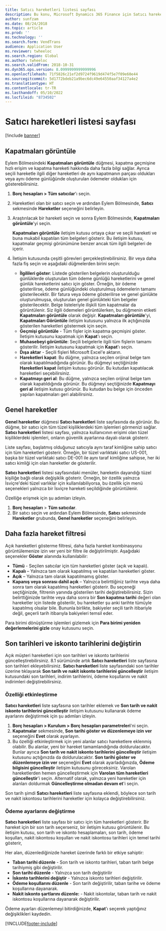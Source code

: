 ```yaml
---
title: Satıcı hareketleri listesi sayfası
description: Bu konu, Microsoft Dynamics 365 Finance için Satıcı hareketleri listesi sayfası hakkında bilgi sağlamaktadır.
author: sunfzam
ms.date: 08/24/2018
ms.topic: article
ms.prod: ''
ms.technology: ''
ms.search.form: VendTrans
audience: Application User
ms.reviewer: twheeloc
ms.search.region: Global
ms.author: twheeloc
ms.search.validFrom: 2018-10-31
ms.dyn365.ops.version: 8.0999999999999996
ms.openlocfilehash: 71f5826c21ef2d9724f9619d474f5e7f09e60e44
ms.sourcegitcommit: 5d1772bdeb21a9bec6dc49e64550aaf34127a4e2
ms.translationtype: HT
ms.contentlocale: tr-TR
ms.lasthandoff: 05/10/2022
ms.locfileid: "8734502"
---
```

# <a name="vendor-transactions-list-page"></a>Satıcı hareketleri listesi sayfası

[!include [banner](../includes/banner.md)]

## <a name="view-settlements"></a>Kapatmaları görüntüle

Eylem Bölmesindeki **Kapatmaları görüntüle** düğmesi, kapatma geçmişine hızlı erişim ve kapatma hareketi hakkında daha fazla bilgi sağlar. Ayrıca seçili hareketle ilgili diğer hareketleri de aynı kapatmanın parçası oldukları veya aynı ödeme günlüğünde oluşturulan ödemeler oldukları için gösterebilirsiniz.

1. **Borç hesapları \> Tüm satıcılar**'ı seçin.
2. Hareketleri olan bir satıcı seçin ve ardından Eylem Bölmesinde, **Satıcı** sekmesinde **Hareketler** seçeneğini belirleyin.
3. Araştırılacak bir hareketi seçin ve sonra Eylem Bölmesinde, **Kapatmaları görüntüle**'yi seçin.

    **Kapatmaları görüntüle** iletişim kutusu ortaya çıkar ve seçili hareketi ve buna mukabil kapatılan tüm belgeleri gösterir. Bu iletişim kutusu, kapatmalar geçmişi görünümüne benzer ancak tüm ilgili belgeleri de içerir.

4. İletişim kutusunda çeşitli görevleri gerçekleştirebilirsiniz. Bir veya daha fazla fiş seçin ve aşağıdaki düğmelerden birini seçin:

    - **İlgilileri göster**: Listede gösterilen belgelerin oluşturulduğu günlüklerde oluşturulan tüm ödeme günlüğü hareketlerini ve genel günlük hareketlerini satıcı için göster. Örneğin, bir ödeme gösterilirse, ödeme günlüğündeki oluşturulmuş ödemelerin tamamı gösterilecektir. Bir fatura veya ödeme gösterilirse ve genel günlükte oluşturulmuşsa, oluşturulan genel günlükteki tüm belgeler gösterilecektir. Belge listeleriyle ilişkili tüm kapatmalar da görüntülenir. Siz ilgili ödemeleri görüntülerken, bu düğmenin etiketi **Kapatmaları görüntüle** olarak değişir. **Kapatmaları görüntüle**'yi, **Kapatmaları Görüntüle** iletişim kutusunu yalnızca ilk açtığınızda gösterilen hareketleri göstermek için seçin.
    - **Geçmişi görüntüle** - Tüm fişler için kapatma geçmişini göster. İletişim kutusunu kapatmak için **Kapat**'ı seçin.
    - **Muhasebeyi görüntüle**: Seçili belgelerle ilgili tüm fişlerin tamamı gösterilir. İletişim kutusunu kapatmak için **Kapat**'ı seçin.
    - **Dışa aktar** - Seçili fişleri Microsoft Excel'e aktarın.
    - **Hareketleri kapat**: Bu düğme, yalnızca seçilen orijinal belge tam olarak kapatılmadığında görünür. Bu düğmeyi seçtiğinizde **Hareketleri kapat** iletişim kutusu görünür. Bu kutudan kapatılacak hareketleri seçebilirsiniz.
    - **Kapatmayı geri al**: Bu düğme, yalnızca seçilen orijinal belge tam olarak kapatıldığında görünür. Bu düğmeyi seçtiğinizde **Kapatmayı geri al** iletişim kutusu görünür. Bu kutudan bu belge için önceden yapılan kapatmaları geri alabilirsiniz.

## <a name="global-transactions"></a>Genel hareketler

**Genel hareketler** düğmesi **Satıcı hareketleri** liste sayfasında da görünür. Bu düğme, bir satıcı için tüm tüzel kişiliklerdeki tüm işlemleri görmenizi sağlar. **Satıcı hareketleri** listesi sayfası, yalnızca kullanıcının erişimi olan tüzel kişiliklerdeki işlemleri, onların güvenlik ayarlarına dayalı olarak gösterir.

Liste sayfası, başlatmış olduğunuz satıcıyla aynı taraf kimliğine sahip satıcı için tüm hareketleri gösterir. Örneğin, bir tüzel varlıktaki satıcı US-001, başka bir tüzel varlıktaki satıcı DE-001 ile aynı taraf kimliğine sahipse, her iki satıcı kimliği için olan hareketler de gösterilir.

**Satıcı hareketleri** listesi sayfasındaki menüler, hareketin dayandığı tüzel kişiliğe bağlı olarak değişiklik gösterir. Örneğin, bir özellik yalnızca İsviçre'deki tüzel varlıklar için kullanılabiliyorsa, bu özellik için menü seçenekleri yalnızca bir İsviçre hareketi seçildiğinde görüntülenir.

Özelliğe erişmek için şu adımları izleyin.

1. **Borç hesapları** \> **Tüm satıcılar**.
2. Bir satıcı seçin ve ardından Eylem Bölmesinde, **Satıcı** sekmesinde **Hareketler** grubunda, **Genel hareketler** seçeneğini belirleyin.

## <a name="more-transaction-filters"></a>Daha fazla hareket filtresi

Açık hareketleri gösterme filtresi, daha fazla hareket kombinasyonu görüntülemenize izin ver yeni bir filtre ile değiştirilmiştir. Aşağıdaki seçenekler **Göster** alanında kullanılabilir:

- **Tümü** - Seçilen satıcılar için tüm hareketleri göster (açık ve kapalı).
- **Kapalı** – Yalnızca tam olarak kapatılmış ve kapatılan hareketleri göster.
- **Açık** – Yalnızca tam olarak kapatılmamış göster.
- **Kapanış veya sonrası dahil açık** – Yalnızca belirttiğiniz tarihte veya daha sonra tam olarak kapatılmış hareketleri gösterir. Bu seçeneği seçtiğinizde, filtrenin yanında gösterilen tarihi değiştirebilirsiniz. Sizin belirttiğinizde tarihte veya daha sonra bir **Son kapatma tarihi** değeri olan hareketler için listede gösterilir, bu hareketler şu anki tarihte tümüyle kapatılmış olsalar bile. Bununla birlikte, bakiyeler seçili tarih itibariyle değil, geçerli tarih itibarıyla bakiyeleri temsil eder.

Para birimi dönüştürme işlemleri gizlemek için **Para birimi yeniden değerlemelerini gizle** onay kutusunu seçin.

## <a name="modify-due-dates-and-discount-dates"></a>Son tarihleri ve iskonto tarihlerini değiştirin

Açık müşteri hareketleri için son tarihleri ve iskonto tarihlerini güncelleştirebilirsiniz. 8.1 sürümünde artık **Satıcı hareketleri** liste sayfasına son tarihleri ekleyebilirsiniz. **Satıcı hareketleri** liste sayfasındaki son tarihler üzerine tıklayarak **Son tarih ve nakit iskonto tarihlerini güncelleştir**  iletişim kutusundaki son tarihleri, indirim tarihlerini, ödeme koşullarını ve nakit indirimleri değiştirebilirsiniz.

### <a name="activate-the-feature"></a>Özelliği etkinleştirme

**Satıcı hareketleri** liste sayfasına son tarihler eklemek ve **Son tarih ve nakit iskonto tarihlerini güncelleştir** iletişim kutusunu kullanarak ödeme ayarlarını değiştirmek için şu adımları izleyin.

1. **Borç hesapları \> Kurulum \> Borç hesapları parametreleri**'ni seçin.
2. **Kapatmalar** sekmesinde, **Son tarihi göster ve düzenlemeye izin ver** seçeneğini **Evet** olarak ayarlayın.
3. Bu özelliği etkinleştirmek için yeni alanlar satıcı hareketlere eklenmiş olabilir. Bu alanlar, yeni bir hareket tamamlandığında doldurulacaktır. Bunlar ayrıca **Son tarih ve nakit iskonto tarihlerini güncelleştir** iletişim kutusunu açtığınızda da doldurulacaktır. **Son tarihi göster ve düzenlemeye izin ver** seçeneğini **Evet** olarak ayarladığınızda, **Ödeme bilgisini güncelleştir** iletişim kutusunu göreceksiniz.  Varolan hareketlerden hemen güncelleştirmek için **Varolan tüm hareketleri güncelleştir**'i seçin. Alternatif olarak, yalnızca yeni hareketler için alanları doldurmak **Güncelleştirme olmadan devam et**'i seçin.

Son tarih şimdi **Satıcı hareketleri** liste sayfasına eklendi, böylece son tarih ve nakit iskontosu tarihlerini hareketler için kolayca değiştirebilirsiniz.

### <a name="modify-the-payment-settings"></a>Ödeme ayarlarını değiştirme

**Satıcı hareketleri** liste sayfası bir satıcı için tüm hareketleri gösterir. Bir hareket için bir son tarih seçerseniz, bir iletişim kutusu görüntülenir. Bu iletişim kutusu, son tarih ve iskonto hesaplamaları, son tarih, ödeme koşulları, nakit iskontosu koşulları ve nakit iskontosu tarihleri için temel tarihi gösterir,

Her alan, düzenlediğinizde hareket üzerinde farklı bir etkiye sahiptir:

- **Taban tarihi düzenle** - Son tarih ve iskonto tarihleri, taban tarih belge tarihiymiş gibi değiştirilir.
- **Son tarihi düzenle** - Yalnızca son tarih değiştirilir
- **İskonto tarihlerini değiştir** - Yalnızca iskonto tarihleri değiştirilir.
- **Ödeme koşullarını düzenle** - Son tarih değiştirilir, taban tarihe ve ödeme koşullarına dayanarak.
- **Nakit iskonto şartlarını düzenle:** - Nakit iskontolar, taban tarih ve nakit iskontosu koşullarına dayanarak değiştirilir.

Ödeme ayarları düzenlemeyi bitirdiğinizde, **Kapat**'ı seçerek yaptığınız değişiklikleri kaydedin.


[!INCLUDE[footer-include](../../includes/footer-banner.md)]

